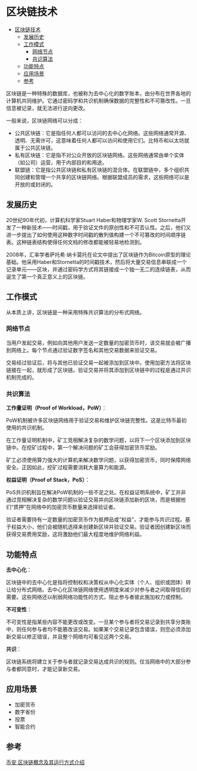 # 区块链技术

- [区块链技术](#区块链技术)
  - [发展历史](#发展历史)
  - [工作模式](#工作模式)
    - [网络节点](#网络节点)
    - [共识算法](#共识算法)
  - [功能特点](#功能特点)
  - [应用场景](#应用场景)
  - [参考](#参考)

区块链是一种特殊的数据库，也被称为去中心化的数字账本，由分布在世界各地的计算机共同维护。它通过密码学和共识机制确保数据的完整性和不可篡改性。一旦信息被记录，就无法进行逆向更改。

一般来说，区块链网络可以分成：

- 公共区块链：它是指任何人都可以访问的去中心化网络。这些网络通常开源、透明、无需许可，这意味着任何人都可以访问和使用它们。比特币和以太坊就属于公共区块链。
- 私有区块链：它是指不对公众开放的区块链网络。这些网络通常由单个实体（如公司）运营，用于内部目的和用途。
- 联盟链：它是指公共区块链和私有区块链的混合体。在联盟链中，多个组织共同创建和管理一个共享的区块链网络。根据联盟成员的需求，这些网络可以是开放的或封闭的。

## 发展历史

20世纪90年代初，计算机科学家Stuart Haber和物理学家W. Scott Stornetta开发了一种新技术——时间戳，用于验证文件的原创性和不可否认性。之后，他们又进一步提出了如何使用这种数字时间戳的散列值构建一个不可篡改的时间顺序链表。这种链表结构使得任何文档的修改都能被轻易地检测到。

2008年，汇率学者萨托希·纳卡莫托在论文中提出了区块链作为Bitcoin原型的理论基础。他采用Haber和Stornetta的时间戳技术，然后将大量交易信息串联成一个记录单元——区块，并通过密码学方式将其链接成一个独一无二的连续链表，从而诞生了第一个真正意义上的区块链。

## 工作模式

从本质上讲，区块链是一种采用特殊共识算法的分布式网络。

### 网络节点

当用户发起交易，例如向其他用户发送一定数量的加密货币时，该交易就会被广播到网络上。每个节点通过验证数字签名和其他交易数据来验证交易。

交易经过验证后，将与其他已验证交易一起被添加到区块中。使用加密方法将区块链接在一起，就形成了区块链。验证交易并将其添加到区块链中的过程是通过共识机制完成的。

### 共识算法

**工作量证明（Proof of Workload，PoW）**：

PoW机制被许多区块链网络用于验证交易和维护区块链完整性。这是比特币最初使用的共识机制。

在工作量证明机制中，矿工竞相解决复杂的数学问题，以将下一个区块添加到区块链中。在挖矿过程中，第一个解决问题的矿工会获得加密货币奖励。

矿工必须使用算力强大的计算机来解决数学问题，以获得加密货币，同时保障网络安全。正因如此，挖矿过程需要消耗大量算力和能源。

**权益证明（Proof of Stack，PoS）**：

PoS共识机制旨在解决PoW机制的一些不足之处。在权益证明系统中，矿工并非通过竞相解决复杂的数学问题以验证交易并向区块链添加新的区块，而是根据他们“质押”在网络中的加密货币数量来选择验证者。

验证者需要持有一定数量的加密货币作为抵押品或“权益”，才能参与共识过程。基于权益大小，他们会被随机选择来创建新区块并验证交易。验证者因创建新区块而获得交易费用奖励，这将激励他们最大程度地维护网络利益。

## 功能特点

**去中心化**：

区块链中的去中心化是指将控制权和决策权从中心化实体（个人、组织或团体）转让给分布式网络。去中心化区块链网络使用透明度来减少对参与者之间取得信任的需要。这些网络还以削弱网络功能性的方式，阻止参与者彼此施加权力或控制。

**不可变性**：

不可变性是指某些内容不能更改或改变。一旦某个参与者将交易记录到共享分类账中，则任何参与者均不能篡改该交易。如果某个交易记录包含错误，则您必须添加新交易以修正错误，并且整个网络均可看见这两个交易。

**共识**：

区块链系统将建立关于参与者就记录交易达成共识的规则。仅当网络中的大部分参与者都同意时，才能记录新交易。

## 应用场景

- 加密货币
- 数字省份
- 投票
- 智能合约

## 参考

[币安 区块链概念及其运行方式介绍](https://academy.binance.com/zh/articles/what-is-blockchain-and-how-does-it-work)
